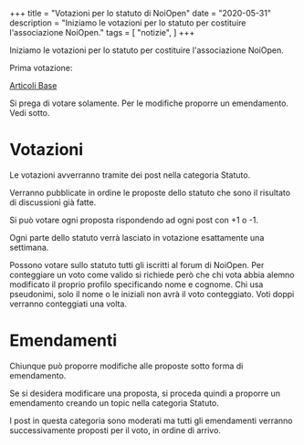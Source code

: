 +++
title = "Votazioni per lo statuto di NoiOpen"
date = "2020-05-31"
description = "Iniziamo le votazioni per lo statuto per costituire l'associazione NoiOpen."
tags = [
    "notizie",
]
+++

Iniziamo le votazioni per lo statuto per costituire l'associazione NoiOpen.

Prima votazione:

[Articoli Base](https://noiopen.discourse.group/t/votazione-1-articoli-base/193)

Si prega di votare solamente. Per le modifiche proporre un emendamento. Vedi sotto.

# Votazioni

Le votazioni avverranno tramite dei post nella categoria Statuto.

Verranno pubblicate in ordine le proposte dello statuto che sono il risultato di discussioni già fatte. 

Si può votare ogni proposta rispondendo ad ogni post con +1 o -1. 

Ogni parte dello statuto verrà lasciato in votazione esattamente una settimana. 

Possono votare sullo statuto tutti gli iscritti al forum di NoiOpen. Per conteggiare un voto come valido si richiede però che chi vota abbia alemno modificato il proprio profilo specificando nome e cognome. Chi usa pseudonimi, solo il nome o le iniziali non avrà il voto conteggiato. Voti doppi verranno conteggiati una volta.

# Emendamenti

Chiunque può proporre modifiche alle proposte sotto forma di emendamento.

Se si desidera modificare una proposta, si proceda quindi a proporre un emendamento creando un topic nella categoria Statuto. 

I post in questa categoria sono moderati ma tutti gli emendamenti verranno successivamente proposti per il voto, in ordine di arrivo.
